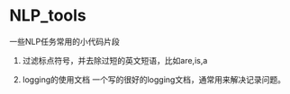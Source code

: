 # NLP_tools
一些NLP任务常用的小代码片段

1. 过滤标点符号，并去除过短的英文短语，比如are,is,a

2. logging的使用文档   一个写的很好的logging文档，通常用来解决记录问题。
